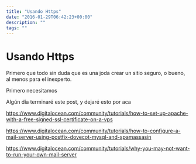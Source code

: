 ```yaml
---
title: "Usando Https"
date: "2016-01-29T06:42:23+00:00"
description: ""
tags: ""
---
```

# Usando Https

Primero que todo sin duda que es una joda crear un sitio seguro, o bueno, al menos para el inexperto.

Primero necesitamos

Algún día terminaré este post, y dejaré esto por aca

https://www.digitalocean.com/community/tutorials/how-to-set-up-apache-with-a-free-signed-ssl-certificate-on-a-vps

https://www.digitalocean.com/community/tutorials/how-to-configure-a-mail-server-using-postfix-dovecot-mysql-and-spamassasin

https://www.digitalocean.com/community/tutorials/why-you-may-not-want-to-run-your-own-mail-server

